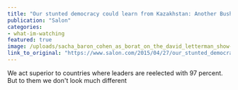 ```yaml
---
title: "Our stunted democracy could learn from Kazakhstan: Another Bush/Clinton race doesn’t look free to the rest of the world"
publication: "Salon"
categories: 
- what-im-watching
featured: true
image: /uploads/sacha_baron_cohen_as_borat_on_the_david_letterman_show-620x412.jpg
link_to_original: "https://www.salon.com/2015/04/27/our_stunted_democracy_could_learn_from_kazakhstan_another_bushclinton_race_doesnt_look_free_to_the_rest_of_the_world/"
---
```

We act superior to countries where leaders are reelected with 97 percent. But to them we don't look much different